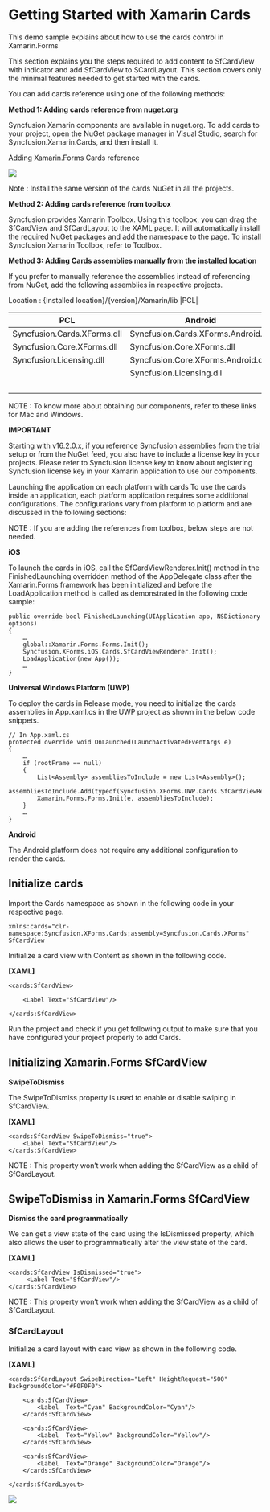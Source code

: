# Getting Started with Xamarin Cards

This demo sample explains about how to use the cards control in Xamarin.Forms

This section explains you the steps required to add content to SfCardView with indicator and add SfCardView to SCardLayout. This section covers only the minimal features needed to get started with the cards.

You can add cards reference using one of the following methods:

**Method 1: Adding cards reference from nuget.org**

Syncfusion Xamarin components are available in nuget.org. To add cards to your project, open the NuGet package manager in Visual Studio, search for Syncfusion.Xamarin.Cards, and then install it.

Adding Xamarin.Forms Cards reference

![](https://github.com/SyncfusionExamples/Getting-started-sample-of-cards/blob/master/getting-started_images/img3.png)

Note : Install the same version of the cards NuGet in all the projects.

**Method 2: Adding cards reference from toolbox**

Syncfusion provides Xamarin Toolbox. Using this toolbox, you can drag the SfCardView and SfCardLayout to the XAML page. It will automatically install the required NuGet packages and add the namespace to the page. To install Syncfusion Xamarin Toolbox, refer to Toolbox.

**Method 3: Adding Cards assemblies manually from the installed location**

If you prefer to manually reference the assemblies instead of referencing from NuGet, add the following assemblies in respective projects.

Location : {Installed location}/{version}/Xamarin/lib
|PCL|

| PCL | Android | iOS | UWP |
| --------------- | -------- | -------- | -------------|
|Syncfusion.Cards.XForms.dll|Syncfusion.Cards.XForms.Android.dll|Syncfusion.Cards.XForms.iOS.dll|Syncfusion.Cards.XForms.UWP.dll|
|Syncfusion.Core.XForms.dll|Syncfusion.Core.XForms.dll|Syncfusion.Cards.XForms.dll|Syncfusion.Cards.XForms.dll|
|Syncfusion.Licensing.dll|Syncfusion.Core.XForms.Android.dll|Syncfusion.Core.XForms.dll|Syncfusion.Core.XForms.dll|
||Syncfusion.Licensing.dll|Syncfusion.Core.XForms.iOS.dll|Syncfusion.Core.XForms.UWP.dll|
|||Syncfusion.Licensing.dll|Syncfusion.Licensing.dll|

NOTE : To know more about obtaining our components, refer to these links for Mac and Windows.

**IMPORTANT**

Starting with v16.2.0.x, if you reference Syncfusion assemblies from the trial setup or from the NuGet feed, you also have to include a license key in your projects. Please refer to Syncfusion license key to know about registering Syncfusion license key in your Xamarin application to use our components.

Launching the application on each platform with cards
To use the cards inside an application, each platform application requires some additional configurations. The configurations vary from platform to platform and are discussed in the following sections:

NOTE : If you are adding the references from toolbox, below steps are not needed.

**iOS**

To launch the cards in iOS, call the SfCardViewRenderer.Init() method in the FinishedLaunching overridden method of the AppDelegate class after the Xamarin.Forms framework has been initialized and before the LoadApplication method is called as demonstrated in the following code sample:
```
public override bool FinishedLaunching(UIApplication app, NSDictionary options) 
{ 
	… 
	global::Xamarin.Forms.Forms.Init();
	Syncfusion.XForms.iOS.Cards.SfCardViewRenderer.Init();
	LoadApplication(new App()); 
	…
}
```
**Universal Windows Platform (UWP)**

To deploy the cards in Release mode, you need to initialize the cards assemblies in App.xaml.cs in the UWP project as shown in the below code snippets.
```
// In App.xaml.cs 
protected override void OnLaunched(LaunchActivatedEventArgs e)
{ 
	… 
	if (rootFrame == null) 
	{ 
		List<Assembly> assembliesToInclude = new List<Assembly>();
		assembliesToInclude.Add(typeof(Syncfusion.XForms.UWP.Cards.SfCardViewRenderer).GetTypeInfo().Assembly);
		Xamarin.Forms.Forms.Init(e, assembliesToInclude);
	} 
    … 
}
```
**Android**

The Android platform does not require any additional configuration to render the cards.

## Initialize cards

Import the Cards namespace as shown in the following code in your respective page.

```
xmlns:cards="clr-namespace:Syncfusion.XForms.Cards;assembly=Syncfusion.Cards.XForms"
SfCardView
```

Initialize a card view with Content as shown in the following code.

**[XAML]**

```
<cards:SfCardView>

	<Label Text="SfCardView"/>

</cards:SfCardView>

```
Run the project and check if you get following output to make sure that you have configured your project properly to add Cards.

## Initializing Xamarin.Forms SfCardView

**SwipeToDismiss**

The SwipeToDismiss property is used to enable or disable swiping in SfCardView.

**[XAML]**
```
<cards:SfCardView SwipeToDismiss="true">
	<Label Text="SfCardView"/>
</cards:SfCardView>
```
NOTE : This property won’t work when adding the SfCardView as a child of SfCardLayout.

## SwipeToDismiss in Xamarin.Forms SfCardView

**Dismiss the card programmatically**

We can get a view state of the card using the IsDismissed property, which also allows the user to programmatically alter the view state of the card.

**[XAML]**
```
<cards:SfCardView IsDismissed="true">
     <Label Text="SfCardView"/>
</cards:SfCardView>
```
NOTE : This property won’t work when adding the SfCardView as a child of SfCardLayout.

### SfCardLayout

Initialize a card layout with card view as shown in the following code.

**[XAML]**
```
<cards:SfCardLayout SwipeDirection="Left" HeightRequest="500" BackgroundColor="#F0F0F0">

	<cards:SfCardView>
		<Label  Text="Cyan" BackgroundColor="Cyan"/>
	</cards:SfCardView>

	<cards:SfCardView>
		<Label  Text="Yellow" BackgroundColor="Yellow"/>
	</cards:SfCardView>

	<cards:SfCardView>
		<Label  Text="Orange" BackgroundColor="Orange"/>
	</cards:SfCardView>  

</cards:SfCardLayout>
```
![](https://github.com/SyncfusionExamples/Getting-started-sample-of-cards/blob/master/getting-started_images/layout.gif)
